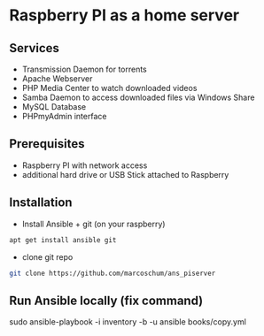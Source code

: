 # Raspberry PI as a home server
## Services
- Transmission Daemon for torrents
- Apache Webserver
- PHP Media Center to watch downloaded videos
- Samba Daemon to access downloaded files via Windows Share
- MySQL Database
- PHPmyAdmin interface

## Prerequisites
- Raspberry PI with network access
- additional hard drive or USB Stick attached to Raspberry

## Installation
- Install Ansible + git (on your raspberry)
```bash
apt get install ansible git
```
- clone git repo
```bash
git clone https://github.com/marcoschum/ans_piserver
```

## Run Ansible locally (fix command)
sudo ansible-playbook -i inventory -b -u ansible books/copy.yml

